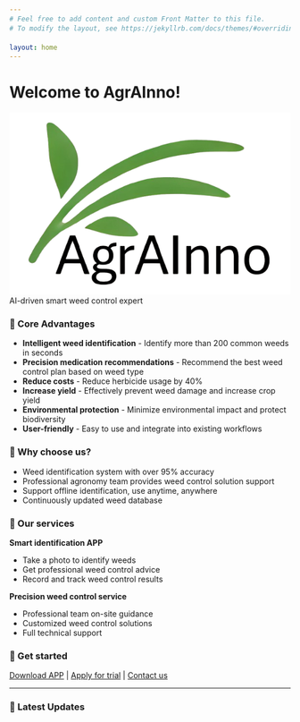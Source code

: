 ```yaml
---
# Feel free to add content and custom Front Matter to this file.
# To modify the layout, see https://jekyllrb.com/docs/themes/#overriding-theme-defaults

layout: home
---
```

# Welcome to AgrAInno!
![AgrAInno Logo](assets\images\logo-removebg-preview.png)
AI-driven smart weed control expert

### 🌟 Core Advantages
- **Intelligent weed identification** - Identify more than 200 common weeds in seconds
- **Precision medication recommendations** - Recommend the best weed control plan based on weed type
- **Reduce costs** - Reduce herbicide usage by 40%
- **Increase yield** - Effectively prevent weed damage and increase crop yield
- **Environmental protection** - Minimize environmental impact and protect biodiversity
- **User-friendly** - Easy to use and integrate into existing workflows

### 💪 Why choose us?

- Weed identification system with over 95% accuracy
- Professional agronomy team provides weed control solution support
- Support offline identification, use anytime, anywhere
- Continuously updated weed database

### 📱 Our services

**Smart identification APP**
- Take a photo to identify weeds
- Get professional weed control advice
- Record and track weed control results


**Precision weed control service**
- Professional team on-site guidance
- Customized weed control solutions
- Full technical support

### 🚀 Get started

[Download APP](link) | [Apply for trial](link) | [Contact us](link)

---
### 📰 Latest Updates
